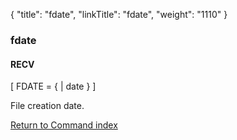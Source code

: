 {
    "title": "fdate",
    "linkTitle": "fdate",
    "weight": "1110"
}<span id="fdate"></span>

### fdate

#### RECV

\[ FDATE
= {
| date } \]

File creation date.

[Return to Command index](../../)

 
